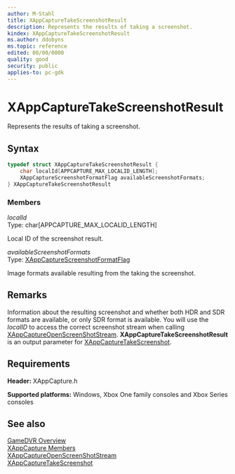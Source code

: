 ```yaml
---
author: M-Stahl
title: XAppCaptureTakeScreenshotResult
description: Represents the results of taking a screenshot.
kindex: XAppCaptureTakeScreenshotResult
ms.author: ddobyns
ms.topic: reference
edited: 00/00/0000
quality: good
security: public
applies-to: pc-gdk
---
```


# XAppCaptureTakeScreenshotResult  

Represents the results of taking a screenshot.  

## Syntax  
  
```cpp
typedef struct XAppCaptureTakeScreenshotResult {  
    char localId[APPCAPTURE_MAX_LOCALID_LENGTH];  
    XAppCaptureScreenshotFormatFlag availableScreenshotFormats;  
} XAppCaptureTakeScreenshotResult  
```
  
### Members  
  
*localId*  
Type: char[APPCAPTURE_MAX_LOCALID_LENGTH]  
  
Local ID of the screenshot result.  
  
*availableScreenshotFormats*  
Type: [XAppCaptureScreenshotFormatFlag](../enums/xappcapturescreenshotformatflag.md)  
  
Image formats available resulting from the taking the screenshot.  
  
## Remarks  

Information about the resulting screenshot and whether both HDR and SDR formats are available, or only SDR format is available. You will use the *localID* to access the correct screenshot stream when calling [XAppCaptureOpenScreenShotStream](../functions/xappcaptureopenscreenshotstream.md). **XAppCaptureTakeScreenshotResult** is an output parameter for [XAppCaptureTakeScreenshot](xappcapturetakescreenshotresult.md).

## Requirements  
  
**Header:** XAppCapture.h
  
**Supported platforms:** Windows, Xbox One family consoles and Xbox Series consoles  
  
## See also  
[GameDVR Overview](../../../../system/overviews/gamedvr-broadcast.md)  
[XAppCapture Members](../xappcapture_members.md)  
[XAppCaptureOpenScreenShotStream](../functions/xappcaptureopenscreenshotstream.md)  
[XAppCaptureTakeScreenshot](xappcapturetakescreenshotresult.md)  